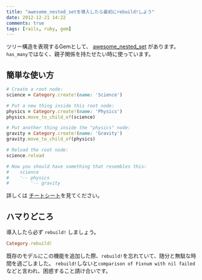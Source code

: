 ```yaml
---
title: "awesome_nested_setを導入したら最初にrebuild!しよう"
date: 2012-12-21 14:22
comments: true
tags: [rails, ruby, gem]
---
```


ツリー構造を表現するGemとして、 [awesome_nested_set](https://github.com/collectiveidea/awesome_nested_set) があります。
`has_many`ではなく、親子関係を持たせたい時に使っています。

## 簡単な使い方

``` ruby
# Create a root node:
science = Category.create!(name: 'Science')

# Put a new thing inside this root node:
physics = Category.create!(name: 'Physics')
physics.move_to_child_of(science)

# Put another thing inside the "physics" node:
gravity = Category.create!(name: 'Gravity')
gravity.move_to_child_of(physics)

# Reload the root node:
science.reload

# Now you should have something that resembles this:
#    science
#    '-- physics
#        '-- gravity
```

詳しくは [チートシート](https://github.com/collectiveidea/awesome_nested_set/wiki/Awesome-nested-set-cheat-sheet)を見てください。

## ハマりどころ

導入したら必ず `rebuild!` しましょう。

``` ruby
Category.rebuild!
```

既存のモデルにこの機能を追加した際、`rebuild!`を忘れていて、随分と無駄な時間を過ごしました。
`rebuild!`しないと`comparison of Fixnum with nil failed` などと言われ、困惑すること請け合いです。


